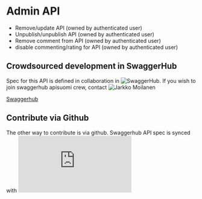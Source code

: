 # Admin API

* Remove/update API (owned by authenticated user)
* Unpublish/unpublish API (owned by authenticated user)
* Remove comment from API (owned by authenticated user)
* disable commenting/rating for API (owned by authenticated user)

## Crowdsourced development in SwaggerHub
Spec for this API is defined in collaboration in ![SwaggerHub](https://swaggerhub.com/api/kyyberi/APISuomi-2.0-catalogue-admin-API/0.1). If you wish to join swaggerhub apisuomi crew, contact ![Jarkko Moilanen](https://github.com/kyyberi)

[Swaggerhub](https://raw.githubusercontent.com/apisuomi/apisuomi-2.0/master/swagger/admin/swaggerhub-apisuomi-admin-api.png)

## Contribute via Github
The other way to contribute is via github. Swaggerhub API spec is synced with ![spec file in Github](https://github.com/apisuomi/apisuomi-2.0/blob/master/swagger/admin/swagger.json) 
